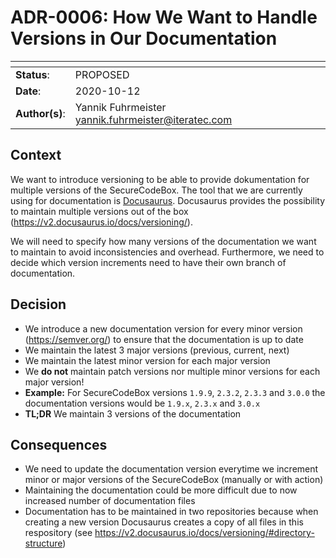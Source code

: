<!--
SPDX-FileCopyrightText: the secureCodeBox authors

SPDX-License-Identifier: Apache-2.0
-->

# ADR-0006: How We Want to Handle Versions in Our Documentation

| <!-- -->       | <!-- --> |
|----------------|----------|
| **Status**:    | PROPOSED |
| **Date**:      | 2020-10-12 |
| **Author(s)**: | Yannik Fuhrmeister <yannik.fuhrmeister@iteratec.com> |

## Context

We want to introduce versioning to be able to provide dokumentation for multiple versions of the SecureCodeBox. The tool that we are currently using for documentation is [Docusaurus](https://v2.docusaurus.io/). Docusaurus provides the possibility to maintain multiple versions out of the box (<https://v2.docusaurus.io/docs/versioning/>).

We will need to specify how many versions of the documentation we want to maintain to avoid inconsistencies and overhead. Furthermore, we need to decide which version increments need to have their own branch of documentation.

## Decision

- We introduce a new documentation version for every minor version (<https://semver.org/>) to ensure that the documentation is up to date
- We maintain the latest 3 major versions (previous, current, next)
- We maintain the latest minor version for each major version
- We **do not** maintain patch versions nor multiple minor versions for each major version!
- **Example:** For SecureCodeBox versions `1.9.9`, `2.3.2`, `2.3.3` and `3.0.0` the documentation versions would be `1.9.x`, `2.3.x` and `3.0.x`
- **TL;DR** We maintain 3 versions of the documentation

## Consequences

- We need to update the documentation version everytime we increment minor or major versions of the SecureCodeBox (manually or with action)
- Maintaining the documentation could be more difficult due to now increased number of documentation files
- Documentation has to be maintained in two repositories because when creating a new version Docusaurus creates a copy of all files in this respository (see <https://v2.docusaurus.io/docs/versioning/#directory-structure>)
